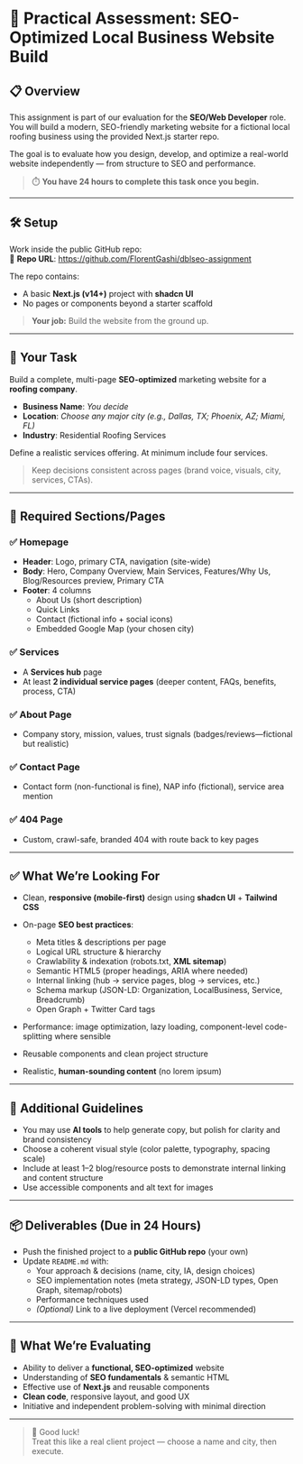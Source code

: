 # 🧪 Practical Assessment: SEO-Optimized Local Business Website Build

## 📋 Overview
This assignment is part of our evaluation for the **SEO/Web Developer** role. You will build a modern, SEO-friendly marketing website for a fictional local roofing business using the provided Next.js starter repo.

The goal is to evaluate how you design, develop, and optimize a real-world website independently — from structure to SEO and performance.

> ⏱️ **You have 24 hours to complete this task once you begin.**

---

## 🛠 Setup
Work inside the public GitHub repo:  
🔗 **Repo URL**: https://github.com/FlorentGashi/dblseo-assignment

The repo contains:
- A basic **Next.js (v14+)** project with **shadcn UI**
- No pages or components beyond a starter scaffold

> **Your job:** Build the website from the ground up.

---

## 🎯 Your Task
Build a complete, multi-page **SEO-optimized** marketing website for a **roofing company**.

- **Business Name**: *You decide*  
- **Location**: *Choose any major city (e.g., Dallas, TX; Phoenix, AZ; Miami, FL)*  
- **Industry**: Residential Roofing Services  

Define a realistic services offering. At minimum include four services.

> Keep decisions consistent across pages (brand voice, visuals, city, services, CTAs).

---

## 📄 Required Sections/Pages

### ✅ Homepage
- **Header**: Logo, primary CTA, navigation (site-wide)
- **Body**: Hero, Company Overview, Main Services, Features/Why Us, Blog/Resources preview, Primary CTA
- **Footer**: 4 columns  
  - About Us (short description)  
  - Quick Links  
  - Contact (fictional info + social icons)  
  - Embedded Google Map (your chosen city)

### ✅ Services
- A **Services hub** page
- At least **2 individual service pages** (deeper content, FAQs, benefits, process, CTA)

### ✅ About Page
- Company story, mission, values, trust signals (badges/reviews—fictional but realistic)

### ✅ Contact Page
- Contact form (non-functional is fine), NAP info (fictional), service area mention

### ✅ 404 Page
- Custom, crawl-safe, branded 404 with route back to key pages

---

## ✅ What We’re Looking For
- Clean, **responsive (mobile-first)** design using **shadcn UI** + **Tailwind CSS**
- On-page **SEO best practices**:
  - Meta titles & descriptions per page
  - Logical URL structure & hierarchy
  - Crawlability & indexation (robots.txt, **XML sitemap**)
  - Semantic HTML5 (proper headings, ARIA where needed)
  - Internal linking (hub → service pages, blog → services, etc.)
  - Schema markup (JSON-LD: Organization, LocalBusiness, Service, Breadcrumb)
  - Open Graph + Twitter Card tags

- Performance: image optimization, lazy loading, component-level code-splitting where sensible
- Reusable components and clean project structure
- Realistic, **human-sounding content** (no lorem ipsum)

---

## 🧠 Additional Guidelines
- You may use **AI tools** to help generate copy, but polish for clarity and brand consistency
- Choose a coherent visual style (color palette, typography, spacing scale)
- Include at least 1–2 blog/resource posts to demonstrate internal linking and content structure
- Use accessible components and alt text for images

---

## 📦 Deliverables (Due in 24 Hours)
- Push the finished project to a **public GitHub repo** (your own)
- Update `README.md` with:
  - Your approach & decisions (name, city, IA, design choices)
  - SEO implementation notes (meta strategy, JSON-LD types, Open Graph, sitemap/robots)
  - Performance techniques used
  - *(Optional)* Link to a live deployment (Vercel recommended)

---

## 🧪 What We’re Evaluating
- Ability to deliver a **functional, SEO-optimized** website
- Understanding of **SEO fundamentals** & semantic HTML
- Effective use of **Next.js** and reusable components
- **Clean code**, responsive layout, and good UX
- Initiative and independent problem-solving with minimal direction

---

> 🎯 Good luck!  
Treat this like a real client project — choose a name and city, then execute.
